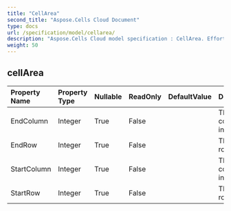 ```yaml
---
title: "CellArea"
second_title: "Aspose.Cells Cloud Document"
type: docs
url: /specification/model/cellarea/
description: "Aspose.Cells Cloud model specification : CellArea. Effortlessly handle Excel and other spreadsheet documents with features like opening, generating, editing, splitting, merging, comparing, and converting."
weight: 50
---
```


## **cellArea**

 

| Property Name | Property Type | Nullable |  ReadOnly | DefaultValue | Description | 
| :- | :- | :- |:- |  :- | :- |
| EndColumn | Integer | True |  False |  | The end column index. |  
| EndRow | Integer | True |  False |  | The end row index. |  
| StartColumn | Integer | True |  False |  | The start column index. |  
| StartRow | Integer | True |  False |  | The start row index. |  

